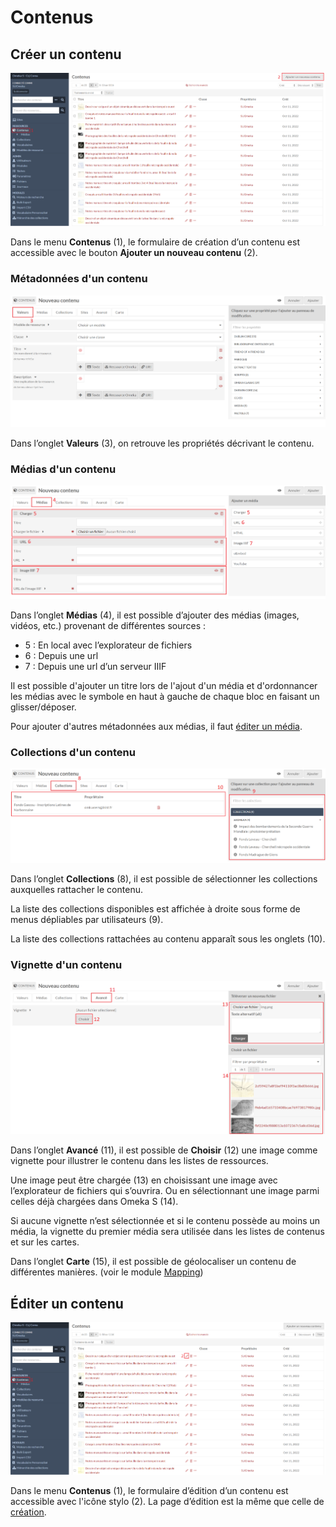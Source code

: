 # Contenus

## Créer un contenu

![Liste des contenus](assets/liste-contenus.png)

Dans le menu **Contenus** (1), le formulaire de création d’un contenu est
accessible avec le bouton **Ajouter un nouveau contenu** (2).

### Métadonnées d'un contenu

![Métadonnées d'un contenu](assets/metadonnees-contenu.png)

Dans l’onglet **Valeurs** (3), on retrouve les propriétés décrivant le contenu.

### Médias d'un contenu

![Médias d'un contenu](assets/medias-contenu.png)

Dans l’onglet **Médias** (4), il est possible d’ajouter des médias (images, vidéos, etc.) provenant de différentes sources :

* 5 : En local avec l’explorateur de fichiers
* 6 : Depuis une url
* 7 : Depuis une url d’un serveur IIIF

Il est possible d'ajouter un titre lors de l'ajout d'un média et d'ordonnancer les médias avec le symbole en haut à gauche de chaque bloc en faisant un glisser/déposer.

Pour ajouter d'autres métadonnées aux médias, il faut [éditer un média](medias.md#editer-un-media).

### Collections d'un contenu

![Collections d'un contenu](assets/collections-contenu.png)

Dans l’onglet **Collections** (8), il est possible de sélectionner les collections
auxquelles rattacher le contenu.

La liste des collections disponibles est affichée à droite sous forme de menus
dépliables par utilisateurs (9).

La liste des collections rattachées au contenu apparaît sous les onglets (10).

### Vignette d'un contenu

![Vignette d'un contenu](assets/vignette-contenu.png)

Dans l’onglet **Avancé** (11), il est possible de **Choisir** (12) une image comme
vignette pour illustrer le contenu dans les listes de ressources.

Une image peut être chargée (13) en choisissant une image avec l’explorateur
de fichiers qui s’ouvrira. Ou en sélectionnant une image parmi celles déjà
chargées dans Omeka S (14).

Si aucune vignette n’est sélectionnée et si le contenu possède au moins un média, la vignette du premier média sera utilisée dans les listes de contenus et sur les cartes.

Dans l’onglet **Carte** (15), il est possible de géolocaliser un contenu de
différentes manières. (voir le module [Mapping](module-mapping.md))

## Éditer un contenu

![Édition d'un contenu](assets/edition-contenu.png)

Dans le menu **Contenus** (1), le formulaire d’édition d’un contenu est
accessible avec l'icône stylo (2).
La page d’édition est la même que celle de [création](contenus.md#créer-un-contenu).